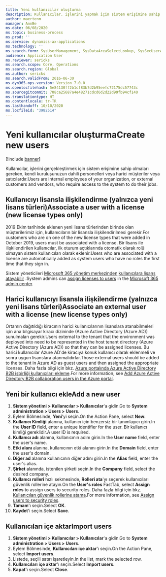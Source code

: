 ```yaml
---
title: Yeni kullanıcılar oluşturma
description: Kullanıcılar, işlerini yapmak için sistem erişimine sahip olmaları gereken, kendi kuruluşunuzun dahili personelleri veya harici müşteriler veya satıcılardır.
author: maertenm
manager: AnnBe
ms.date: 06/08/2020
ms.topic: business-process
ms.prod: ''
ms.service: dynamics-ax-applications
ms.technology: ''
ms.search.form: SysUserManagement, SysDataAreaSelectLookup, SysSecUserAddRoles, SysUserMSODSUserImport
audience: Application User
ms.reviewer: sericks
ms.search.scope: Core, Operations
ms.search.region: Global
ms.author: sericks
ms.search.validFrom: 2016-06-30
ms.dyn365.ops.version: Version 7.0.0
ms.openlocfilehash: 5e84130ff2b1cf83b7d2b95eefc72175dc57743c
ms.sourcegitcommit: 708ca25687a4e48271cdcd6d2d22d99fb94cf140
ms.translationtype: HT
ms.contentlocale: tr-TR
ms.lasthandoff: 10/10/2020
ms.locfileid: "3982514"
---
```

# <a name="create-new-users"></a><span data-ttu-id="9d208-103">Yeni kullanıcılar oluşturma</span><span class="sxs-lookup"><span data-stu-id="9d208-103">Create new users</span></span>

[!include [banner](../../includes/banner.md)]

<span data-ttu-id="9d208-104">Kullanıcılar, işlerini gerçekleştirmek için sistem erişimine sahip olmaları gereken, kendi kuruluşunuzun dahili personelleri veya harici müşteriler veya satıcılardır.</span><span class="sxs-lookup"><span data-stu-id="9d208-104">Users are internal employees of your organization, or external customers and vendors, who require access to the system to do their jobs.</span></span>

## <a name="associate-a-user-with-a-license-new-license-types-only"></a><span data-ttu-id="9d208-105">Kullanıcıyı lisansla ilişkilendirme (yalnızca yeni lisans türleri)</span><span class="sxs-lookup"><span data-stu-id="9d208-105">Associate a user with a license (new license types only)</span></span>
<span data-ttu-id="9d208-106">2019 Ekim tarihinde eklenen yeni lisans türlerinden birinde olan müşterilerimiz için, kullanıcıların bir lisansla ilişkilendirilmesi gerekir.</span><span class="sxs-lookup"><span data-stu-id="9d208-106">For customers who are on one of the new license types that were added in October 2019, users must be associated with a license.</span></span> <span data-ttu-id="9d208-107">Bir lisans ile ilişkilendirilen kullanıcılar, ilk oturum açtıklarında otomatik olarak rolü olmayan sistem kullanıcıları olarak eklenir.</span><span class="sxs-lookup"><span data-stu-id="9d208-107">Users who are associated with a license are automatically added as system users who have no roles the first time that they sign in.</span></span>

<span data-ttu-id="9d208-108">Sistem yöneticileri [Microsoft 365 yönetim merkezinden](https://docs.microsoft.com/office365/admin/admin-overview/about-the-admin-center?view=o365-worldwide) [kullanıcılara lisans atayabilir](https://docs.microsoft.com/office365/admin/subscriptions-and-billing/assign-licenses-to-users?view=o365-worldwide) .</span><span class="sxs-lookup"><span data-stu-id="9d208-108">System admins can [assign licenses to users](https://docs.microsoft.com/office365/admin/subscriptions-and-billing/assign-licenses-to-users?view=o365-worldwide) in the [Microsoft 365 admin center](https://docs.microsoft.com/office365/admin/admin-overview/about-the-admin-center?view=o365-worldwide).</span></span>

## <a name="associate-an-external-user-with-a-license-new-license-types-only"></a><span data-ttu-id="9d208-109">Harici kullanıcıyı lisansla ilişkilendirme (yalnızca yeni lisans türleri)</span><span class="sxs-lookup"><span data-stu-id="9d208-109">Associate an external user with a license (new license types only)</span></span>
<span data-ttu-id="9d208-110">Ortamın dağıtıldığı kiracının harici kullanıcılarının lisanslara atanabilmeleri için ana bilgisayar kiracı dizininde (Azure Active Directory (Azure AD)) sunulmaları gerekir.</span><span class="sxs-lookup"><span data-stu-id="9d208-110">Users external to the tenant that the environment was deployed into need to be represented in the host tenant directory (Azure Active Directory (Azure AD)) so that they can be assigned licenses.</span></span> <span data-ttu-id="9d208-111">Bu harici kullanıcılar Azure AD'de kiracıya konuk kullanıcı olarak eklenmeli ve sonra uygun lisanslara atanmalıdırlar.</span><span class="sxs-lookup"><span data-stu-id="9d208-111">Those external users should be added to the tenant in Azure AD as guest users and then assigned the appropriate licenses.</span></span> <span data-ttu-id="9d208-112">Daha fazla bilgi için bkz. [Azure portalında Azure Active Directory B2B işbirliği kullanıcıları ekleme](https://docs.microsoft.com/azure/active-directory/b2b/add-users-administrator).</span><span class="sxs-lookup"><span data-stu-id="9d208-112">For more information, see [Add Azure Active Directory B2B collaboration users in the Azure portal](https://docs.microsoft.com/azure/active-directory/b2b/add-users-administrator).</span></span>

## <a name="add-a-new-user"></a><span data-ttu-id="9d208-113">Yeni bir kullanıcı ekle</span><span class="sxs-lookup"><span data-stu-id="9d208-113">Add a new user</span></span>
1. <span data-ttu-id="9d208-114">**Sistem yönetimi \> Kullanıcılar \> Kullanıcılar**'a gidin.</span><span class="sxs-lookup"><span data-stu-id="9d208-114">Go to **System administration \> Users \> Users**.</span></span>
2. <span data-ttu-id="9d208-115">Eylem Bölmesinde, **Yeni**'yi seçin.</span><span class="sxs-lookup"><span data-stu-id="9d208-115">On the Action Pane, select **New**.</span></span>
3. <span data-ttu-id="9d208-116">**Kullanıcı Kimliği** alanına, kullanıcı için benzersiz bir tanımlayıcı girin.</span><span class="sxs-lookup"><span data-stu-id="9d208-116">In the **User ID** field, enter a unique identifier for the user.</span></span> <span data-ttu-id="9d208-117">Bir kullanıcı kimliği gereklidir.</span><span class="sxs-lookup"><span data-stu-id="9d208-117">A user ID is required.</span></span>  
4. <span data-ttu-id="9d208-118">**Kullanıcı adı** alanına, kullanıcının adını girin.</span><span class="sxs-lookup"><span data-stu-id="9d208-118">In the **User name** field, enter the user's name.</span></span>  
5. <span data-ttu-id="9d208-119">**Etki alanı** alanına, kullanıcının etki alanını girin.</span><span class="sxs-lookup"><span data-stu-id="9d208-119">In the **Domain** field, enter the user's domain.</span></span>  
6. <span data-ttu-id="9d208-120">**Diğer ad** alanına kullanıcının diğer adını girin.</span><span class="sxs-lookup"><span data-stu-id="9d208-120">In the **Alias** field, enter the user's alias.</span></span>  
7. <span data-ttu-id="9d208-121">**Şirket** alanında, istenilen şirketi seçin.</span><span class="sxs-lookup"><span data-stu-id="9d208-121">In the **Company** field, select the desired company.</span></span> 
8. <span data-ttu-id="9d208-122">**Kullanıcı rolleri** hızlı sekmesinde, **Rolleri ata**'yı seçerek kullanıcıları güvenlik rollerine atayın.</span><span class="sxs-lookup"><span data-stu-id="9d208-122">On the **User's roles** FastTab, select **Assign roles** to assign users to security roles.</span></span> <span data-ttu-id="9d208-123">Daha fazla bilgi için bkz. [Kullanıcıları güvenlik rollerine atama](assign-users-security-roles.md).</span><span class="sxs-lookup"><span data-stu-id="9d208-123">For more information, see [Assign users to security roles](assign-users-security-roles.md).</span></span>
9. <span data-ttu-id="9d208-124">**Tamam**'ı seçin.</span><span class="sxs-lookup"><span data-stu-id="9d208-124">Select **OK**.</span></span>
10. <span data-ttu-id="9d208-125">**Kaydet**'i seçin.</span><span class="sxs-lookup"><span data-stu-id="9d208-125">Select **Save**.</span></span>

## <a name="import-users"></a><span data-ttu-id="9d208-126">Kullanıcıları içe aktar</span><span class="sxs-lookup"><span data-stu-id="9d208-126">Import users</span></span>
1. <span data-ttu-id="9d208-127">**Sistem yönetimi \> Kullanıcılar \> Kullanıcılar**'a gidin.</span><span class="sxs-lookup"><span data-stu-id="9d208-127">Go to **System administration \> Users \> Users**.</span></span>
2. <span data-ttu-id="9d208-128">Eylem Bölmesinde, **Kullanıcıları içe aktar**'ı seçin.</span><span class="sxs-lookup"><span data-stu-id="9d208-128">On the Action Pane, select **Import users**.</span></span>
3. <span data-ttu-id="9d208-129">Listede, seçili satırı işaretleyin.</span><span class="sxs-lookup"><span data-stu-id="9d208-129">In the list, mark the selected row.</span></span>
4. <span data-ttu-id="9d208-130">**Kullanıcıları içe aktar**'ı seçin.</span><span class="sxs-lookup"><span data-stu-id="9d208-130">Select **Import users**.</span></span>
5. <span data-ttu-id="9d208-131">**Kapat**'ı seçin.</span><span class="sxs-lookup"><span data-stu-id="9d208-131">Select **Close**.</span></span>

